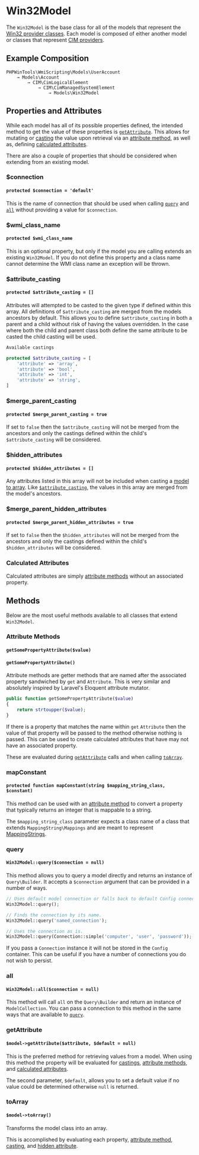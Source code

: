 # Win32Model

The `Win32Model` is the base class for all of the models that represent the
[Win32 provider classes](https://docs.microsoft.com/en-us/windows/win32/cimwin32prov/win32-provider). Each model is
composed of either another model or classes that represent
[CIM providers](https://docs.microsoft.com/en-us/windows/win32/cimwin32prov/cim-wmi-provider).

## Example Composition
```
PHPWinTools\WmiScripting\Models\UserAccount
    → Models\Account
        → CIM\CimLogicalElement
            → CIM\CimManagedSystemElement
                → Models\Win32Model
```

## Properties and Attributes

While each model has all of its possible properties defined, the intended method to get the value of these properties
is [`getAttribute`](#getattribute). This allows for mutating or [casting](#attribute-casting) the value upon retrieval
via an [attribute method](#attribute-methods), as well as, defining [calculated attributes](#calculated-attributes).

There are also a couple of properties that should be considered when extending from an existing model.

### $connection
#### `protected $connection = 'default'`

This is the name of connection that should be used when calling [`query`](#query) and [`all`](#all)
without providing a value for `$connection`.

### $wmi_class_name
#### `protected $wmi_class_name`

This is an optional property, but only if the model you are calling extends an existing `Win32Model`. If you do not
define this property and a class name cannot determine the WMI class name an exception will be thrown.

### $attribute_casting
#### `protected $attribute_casting = []`

Attributes will attempted to be casted to the given type if defined within this array. All definitions of
`$attribute_casting` are merged from the models ancestors by default. This allows you to define `$attribute_casting` in
both a parent and a child without risk of having the values overridden. In the case where both the child and parent
class both define the same attribute to be casted the child casting will be used.

```php
Available castings

protected $attribute_casting = [
    'attribute' => 'array',
    'attribute' => 'bool',
    'attribute' => 'int',
    'attribute' => 'string',
]

```

### $merge_parent_casting
#### `protected $merge_parent_casting = true`

If set to `false` then the `$attribute_casting` will not be merged from the ancestors and only the castings defined
within the child's `$attribute_casting` will be considered.

### $hidden_attributes
#### `protected $hidden_attributes = []`

Any attributes listed in this array will not be included when casting a [model to array](#toarray). Like
[`$attribute_casting`](#attribute-casting), the values in this array are merged from the model's ancestors.

### $merge_parent_hidden_attributes
#### `protected $merge_parent_hidden_attributes = true`

If set to `false` then the `$hidden_attributes` will not be merged from the ancestors and only the castings defined
within the child's `$hidden_attributes` will be considered.

### Calculated Attributes

Calculated attributes are simply [attribute methods](#attribute-methods) without an associated property.

## Methods

Below are the most useful methods available to all classes that extend `Win32Model`.

### Attribute Methods
#### `getSomePropertyAttribute($value)`
#### `getSomePropertyAttribute()`

Attribute methods are getter methods that are named after the associated property sandwiched by `get` and `Attribute`.
This is very similar and absolutely inspired by Laravel's Eloquent attribute mutator.

```php
public function getSomePropertyAttribute($value)
{
    return strtoupper($value);
}
```

If there is a property that matches the name within `get` `Attribute` then the value of that property will be passed to
the method otherwise nothing is passed. This can be used to create calculated attributes that have may not have an
associated property.

These are evaluated during [`getAttribute`](#getattribute) calls and when calling [`toArray`](#toarray).

### mapConstant
#### `protected function mapConstant(string $mapping_string_class, $constant)`

This method can be used with an [attribute method](#attribute-methods) to convert a property that typically returns
an integer that is mappable to a string.

The `$mapping_string_class` parameter expects a class name of a class that extends `MappingString\Mappings` and are
meant to represent
[MappingStrings](https://docs.microsoft.com/en-us/windows/win32/wmisdk/standard-qualifiers#mappingstrings).

### query
#### `Win32Model::query($connection = null)`

This method allows you to query a model directly and returns an instance of `Query\Builder`. It accepts a `$connection`
argument that can be provided in a number of ways.

```php
// Uses default model connection or falls back to default Config connection.
Win32Model::query();

// Finds the connection by its name.
Win32Model::query('named_connection');

// Uses the connection as is.
Win32Model::query(Connection::simple('computer', 'user', 'password'));
```

If you pass a `Connection` instance it will not be stored in the `Config` container. This can be useful if you have a
number of connections you do not wish to persist.

### all
#### `Win32Model::all($connection = null)`

This method will call `all` on the `Query\Builder` and return an instance of `ModelCollection`. You can pass a
connection to this method in the same ways that are available to [`query`](#query).

### getAttribute
#### `$model->getAttribute($attribute, $default = null)`

This is the preferred method for retrieving values from a model. When using this method the property will be evaluated
for [castings](#attribute-casting), [attribute methods](#attribute-methods), and
[calculated attributes](#attribute-methods).

The second parameter, `$default`, allows you to set a default value if no value could be determined otherwise `null` is
returned.

### toArray
#### `$model->toArray()`

Transforms the model class into an array.

This is accomplished by evaluating each property, [attribute method](#attribute-methods), [casting](#attribute-casting),
and [hidden attribute](#hidden-attribute).